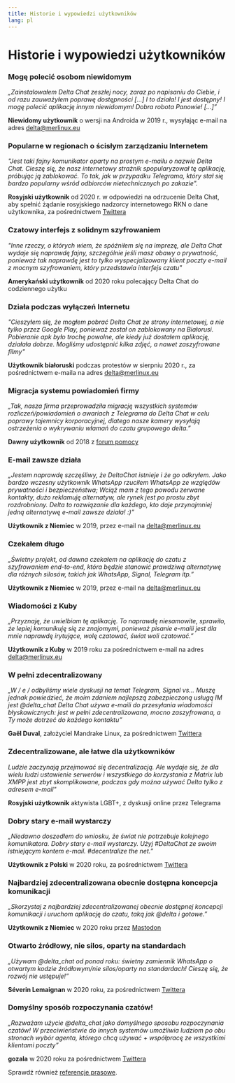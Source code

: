 ```yaml
---
title: Historie i wypowiedzi użytkowników
lang: pl
---
```


# Historie i wypowiedzi użytkowników


### Mogę polecić osobom niewidomym

_„Zainstalowałem Delta Chat zeszłej nocy, zaraz po napisaniu do Ciebie, i od razu zauważyłem poprawę dostępności […] 
I to działa! I jest dostępny! I mogę polecić aplikację innym niewidomym! 
Dobra robota Panowie! […]”_

**Niewidomy użytkownik** o wersji na Androida w 2019 r., wysyłając e-mail na adres delta@merlinux.eu

### Popularne w regionach o ścisłym zarządzaniu Internetem

_"Jest taki fajny komunikator oparty na prostym e-mailu o nazwie Delta Chat. Cieszę się, że nasz internetowy strażnik spopularyzował tę aplikację, próbując ją zablokować. To tak, jak w przypadku Telegrama, który stał się bardzo popularny wśród odbiorców nietechnicznych po zakazie"._ 

**Rosyjski użytkownik** od 2020 r. w odpowiedzi na odrzucenie Delta Chat, aby spełnić żądanie rosyjskiego nadzorcy internetowego RKN o dane użytkownika, za pośrednictwem [Twittera](https://twitter.com/Alex0s/status/1256841124427313153)

### Czatowy interfejs z solidnym szyfrowaniem

_"Inne rzeczy, o których wiem, że spóźniłem się na imprezę, ale Delta Chat wydaje się naprawdę fajny, szczególnie jeśli masz obawy o prywatność, ponieważ tak naprawdę jest to tylko wyspecjalizowany klient poczty e-mail z mocnym szyfrowaniem, który przedstawia interfejs czatu"_

**Amerykański użytkownik** od 2020 roku polecający Delta Chat do codziennego użytku

### Działa podczas wyłączeń Internetu

_"Cieszyłem się, że mogłem pobrać Delta Chat ze strony internetowej, a nie tylko przez Google Play, ponieważ został on zablokowany na Białorusi. Pobieranie apk było trochę powolne, ale kiedy już dostałem aplikację, działała dobrze. Mogliśmy udostępnić kilka zdjęć, a nawet zaszyfrowane filmy"_ 

**Użytkownik białoruski** podczas protestów w sierpniu 2020 r., za pośrednictwem e-maila na adres delta@merlinux.eu

### Migracja systemu powiadomień firmy

_„Tak, nasza firma przeprowadziła migrację wszystkich systemów rozliczeń/powiadomień o awariach z Telegrama do Delta Chat w celu poprawy tajemnicy korporacyjnej, dlatego nasze kamery wysyłają ostrzeżenia o wykrywaniu włamań do czatu grupowego delta.”_

**Dawny użytkownik** od 2018 z [forum pomocy](https://support.delta.chat/t/clear-chat-function/163/6)


### E-mail zawsze działa

_„Jestem naprawdę szczęśliwy, że DeltaChat istnieje i że go odkryłem.
Jako bardzo wczesny użytkownik WhatsApp rzuciłem WhatsApp ze względów prywatności i bezpieczeństwa;
Wciąż mam z tego powodu zerwane kontakty, dużo reklamuję alternatyw, ale rynek jest po prostu zbyt rozdrobniony.
Delta to rozwiązanie dla każdego, kto daje przynajmniej jedną alternatywę  e-mail zawsze działa! :)”_

**Użytkownik z Niemiec** w 2019, przez e-mail na delta@merlinux.eu


### Czekałem długo

_„Świetny projekt, od dawna czekałem na aplikację do czatu z szyfrowaniem end-to-end, która będzie stanowić prawdziwą alternatywę dla różnych silosów, takich jak WhatsApp, Signal, Telegram itp.”_

**Użytkownik z Niemiec** w 2019, przez e-mail na delta@merlinux.eu


### Wiadomości z Kuby

_„Przyznaję, że uwielbiam tę aplikację. To naprawdę niesamowite, sprawiło, że lepiej komunikuję się ze znajomymi, ponieważ pisanie e-maili jest dla mnie naprawdę irytujące, wolę czatować, świat woli czatować.”_

**Użytkownik z Kuby** w 2019 roku za pośrednictwem e-mail na adres delta@merlinux.eu


### W pełni zdecentralizowany

_„W / e / odbyliśmy wiele dyskusji na temat Telegram, Signal vs… Muszę jednak powiedzieć, że moim zdaniem najlepszą zabezpieczoną usługą IM jest @delta_chat Delta Chat używa e-maili do przesyłania wiadomości błyskawicznych: jest w pełni zdecentralizowana, mocno zaszyfrowana, a Ty może dotrzeć do każdego kontaktu”_

**Gaël Duval**, założyciel Mandrake Linux, za pośrednictwem [Twittera](https://twitter.com/gael_duval/status/1122906779002777600)

### Zdecentralizowane, ale łatwe dla użytkowników

_Ludzie zaczynają przejmować się decentralizacją. Ale wydaje się, że dla wielu ludzi ustawienie serwerów i wszystkiego do korzystania z Matrix lub XMPP jest zbyt skomplikowane, podczas gdy można używać Delta tylko z adresem e-mail"_

**Rosyjski użytkownik** aktywista LGBT+, z dyskusji online przez Telegrama

### Dobry stary e-mail wystarczy

_„Niedawno doszedłem do wniosku, że świat nie potrzebuje kolejnego komunikatora.
Dobry stary e-mail wystarczy.
Użyj #DeltaChat ze swoim istniejącym kontem e-mail. #decentralize the net.”_

**Użytkownik z Polski** w 2020 roku, za pośrednictwem [Twittera](https://twitter.com/MichalNarecki/status/1280820973902745600)


###  Najbardziej zdecentralizowana obecnie dostępna koncepcja komunikacji

_„Skorzystaj z najbardziej zdecentralizowanej obecnie dostępnej koncepcji komunikacji i uruchom aplikację do czatu, taką jak @delta i gotowe.”_

**Użytkownik z Niemiec** w 2020 roku przez [Mastodon](https://mastodon.bayern/@binaryflo85/103273050438673883)


### Otwarto źródłowy, nie silos, oparty na standardach

_„Używam @delta_chat od ponad roku: świetny zamiennik WhatsApp o otwartym kodzie źródłowym/nie silos/oparty na standardach! Cieszę się, że rozwój nie ustępuje!”_

**Séverin Lemaignan** w 2020 roku, za pośrednictwem [Twittera](https://twitter.com/skadge/status/1276515066393878529)


### Domyślny sposób rozpoczynania czatów!

_„Rozważam użycie @delta_chat jako domyślnego sposobu rozpoczynania czatów! W przeciwieństwie do innych systemów umożliwia ludziom po obu stronach wybór agenta, którego chcą używać + współpracę ze wszystkimi klientami poczty”_

**gozala** w 2020 roku za pośrednictwem [Twittera](https://twitter.com/gozala/status/1281346020664729600)


Sprawdź również [referencje prasowe](references).
